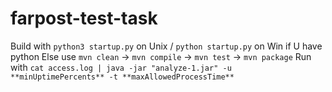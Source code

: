 # farpost-test-task
 
Build with `python3 startup.py` on Unix / `python startup.py` on Win if U have python
Else use `mvn clean` -> `mvn compile` -> `mvn test` -> `mvn package`
Run with `cat access.log | java -jar "analyze-1.jar" -u **minUptimePercents** -t **maxAllowedProcessTime**`
